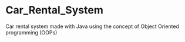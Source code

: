 # Car_Rental_System

Car rental system made with Java using the concept of Object Oriented programming (OOPs)
